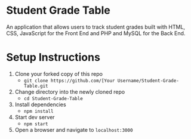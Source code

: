 # Student Grade Table
An application that allows users to track student grades built with HTML, CSS, JavaScript for the Front End and PHP and MySQL for the Back End.

# Setup Instructions

   1. Clone your forked copy of this repo
      - `git clone https://github.com/[Your Username/Student-Grade-Table.git`
   2. Change directory into the newly cloned repo
      - `cd Student-Grade-Table`
   3. Install dependencies 
      - `npm install`
   4. Start dev server
      - `npm start`
   5. Open a browser and navigate to `localhost:3000` 
        